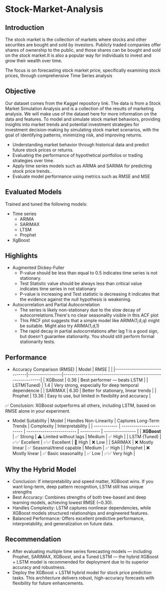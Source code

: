 # Stock-Market-Analysis

## Introduction
The stock market is the collection of markets where stocks and other securities are bought and sold by investors. Publicly traded companies offer shares of ownership to the public, and those shares can be bought and sold on the stock market.It is also a popular way for individuals to invest and grow their wealth over time.

The focus is on forecasting stock market price, specifically examining stock prices, through comprehensive Time Series analysis

## Objective
Our dataset comes from the Kaggel repository link. The data is from a Stock Market Simulation Analysis and is a collection of the results of marketing analysis. We will make use of the dataset here for more information on the data and features.
To model and simulate stock market behaviors, providing insights into market trends and potential investment strategies for investment decision-making by simulating stock market scenarios, with the goal of identifying patterns, minimizing risk, and improving returns.

- Understanding market behavior through historical data and predict future stock prices or returns.
- Evaluating the performance of hypothetical portfolios or trading strategies over time.
- Apply time series models such as ARIMA and SARIMA for predicting stock price trends..
- Evaluate model performance using metrics such as RMSE and MSE

## Evaluated Models
Trained and tuned the following models:
 
- Time series
  - ARIMA
  - SARIMAX
  - LTSM
  - Prophet
- XgBoost

## Highlights

- Augmented Dickey-Fuller
   - P-value should be less than equal to 0.5 indicates time series is not stationary.
   - Test Statistic value should be always less than critical value indicates time series in not stationary
   - P-value is increasing and Test statistic is decreasing it indicates that the evidence against the null hypothesis is weakening.
- Autocorrelation and Partial Autocorrelation
  - The series is likely non-stationary due to the slow decay of autocorrelations.There's no clear seasonality visible in this ACF plot
  - This PACF plot suggests that a simple model like ARIMA(1,d,q) might be suitable. Might also try ARIMA(1,d,1)
  - The rapid decay in partial autocorrelations after lag 1 is a good sign, but doesn't guarantee stationarity. You should still perform formal stationarity tests.

## Performance

- Accuracy Comparison (RMSE)
| Model                        | RMSE            |                                                               | 
|------------------------------|-----------------|---------------------------------------------------------------|
| XGBoost                      | 0.36            |  Best performer — beats LSTM                                  | 
| LSTM(Tuned)                  | 1.4             |  Very strong, especially for deep temporal dependencie        | 
| SARIMAX                      | 6.30            |  Better for stationary, linear trends                         | 
| Prophet                      | 13.36           |  Easy to use, but limited in flexibility and accuracy         |   

✅ Conclusion: XGBoost outperforms all others, including LSTM, based on RMSE alone in your experiment.

- Model Suitability
| Model        | Handles Non-Linearity     | Captures Long-Term Trends | Complexity | Interpretability     |
| ------------ | ------------------------  | ------------------------- | ---------- | ----------------     |
| **XGBoost**  | ✅ Strong                | ⚠️ Limited without lags   | Medium     | ✅ High              |
| LSTM (Tuned) | ✅✅ Excellent           | ✅✅ Excellent           | 🔺 High    | ❌ Low              |
| SARIMAX      | ❌ Mostly linear         | ✅ Seasonal/trend capable | Medium     | ✅ High              |
| Prophet      | ❌ Mostly linear         | ✅ Basic seasonality      | ✅ Low    | ✅✅ Very high       |

## Why the Hybrid Model
- Conclusion: If interpretability and speed matter, XGBoost wins. If you want long-term, deep pattern recognition, LSTM still has unique strengths
- Best Accuracy: Combines strengths of both tree-based and deep learning models, achieving lowest RMSE (~0.30).
- Handles Complexity: LSTM captures nonlinear dependencies, while XGBoost models structured relationships and engineered features.
- Balanced Performance: Offers excellent predictive performance, interpretability, and generalization on future data.

## Recommendation

- After evaluating multiple time series forecasting models — including Prophet, SARIMAX, XGBoost, and a Tuned LSTM — the hybrid XGBoost + LSTM model is recommended for deployment due to its superior accuracy and robustness.
- Deploy the XGBoost + LSTM hybrid model for stock price prediction tasks. This architecture delivers robust, high-accuracy forecasts with flexibility for future enhancements.

